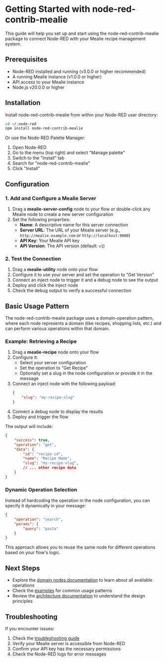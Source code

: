 # Getting Started with node-red-contrib-mealie

This guide will help you set up and start using the node-red-contrib-mealie package to connect Node-RED with your Mealie recipe management system.

## Prerequisites

- Node-RED installed and running (v3.0.0 or higher recommended)
- A running Mealie instance (v1.0.0 or higher)
- API access to your Mealie instance
- Node.js v20.0.0 or higher

## Installation

Install node-red-contrib-mealie from within your Node-RED user directory:

```bash
cd ~/.node-red
npm install node-red-contrib-mealie
```

Or use the Node-RED Palette Manager:

1. Open Node-RED
2. Go to the menu (top right) and select "Manage palette"
3. Switch to the "Install" tab
4. Search for "node-red-contrib-mealie"
5. Click "Install"

## Configuration

### 1. Add and Configure a Mealie Server

1. Drag a **mealie-server-config** node to your flow or double-click any Mealie node to create a new server configuration
2. Set the following properties:
   - **Name**: A descriptive name for this server connection
   - **Server URL**: The URL of your Mealie server (e.g., `http://mealie.example.com` or `http://localhost:9000`)
   - **API Key**: Your Mealie API key
   - **API Version**: The API version (default: `v1`)

### 2. Test the Connection

1. Drag a **mealie-utility** node onto your flow
2. Configure it to use your server and set the operation to "Get Version"
3. Connect an inject node to trigger it and a debug node to see the output
4. Deploy and click the inject node
5. Check the debug output to verify a successful connection

## Basic Usage Pattern

The node-red-contrib-mealie package uses a domain-operation pattern, where each node represents a domain (like recipes, shopping lists, etc.) and can perform various operations within that domain.

### Example: Retrieving a Recipe

1. Drag a **mealie-recipe** node onto your flow
2. Configure it:
   - Select your server configuration
   - Set the operation to "Get Recipe"
   - Optionally set a slug in the node configuration or provide it in the message
3. Connect an inject node with the following payload:
   ```json
   {
       "slug": "my-recipe-slug"
   }
   ```
4. Connect a debug node to display the results
5. Deploy and trigger the flow

The output will include:
```json
{
    "success": true,
    "operation": "get",
    "data": {
        "id": "recipe-id",
        "name": "Recipe Name",
        "slug": "my-recipe-slug",
        // ... other recipe data
    }
}
```

### Dynamic Operation Selection

Instead of hardcoding the operation in the node configuration, you can specify it dynamically in your message:

```json
{
    "operation": "search",
    "params": {
        "query": "pasta"
    }
}
```

This approach allows you to reuse the same node for different operations based on your flow's logic.

## Next Steps

- Explore the [domain nodes documentation](./nodes/) to learn about all available operations
- Check the [examples](./examples.md) for common usage patterns
- Review the [architecture documentation](./architecture/) to understand the design principles

## Troubleshooting

If you encounter issues:

1. Check the [troubleshooting guide](./troubleshooting.md)
2. Verify your Mealie server is accessible from Node-RED
3. Confirm your API key has the necessary permissions
4. Check the Node-RED logs for error messages